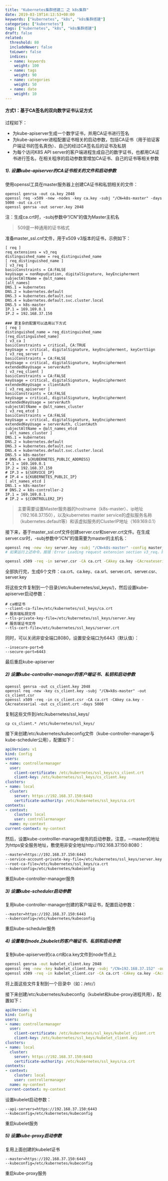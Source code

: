 ```yaml
---
title: "Kubernetes集群搭建二 之 k8s集群"
date: 2019-03-19T14:13:53+08:00
keywords: ["kubernetes", "k8s", "k8s集群搭建"]
categories: ["kubernetes"]
tags: ["kubernetes", "k8s", "k8s集群搭建"]
draft: false
related:
  threshold: 80
  includeNewer: false
  toLower: false
  indices:
  - name: keywords
    weight: 100
  - name: tags
    weight: 90
  - name: categories
    weight: 50
  - name: date
    weight: 10
---
```



#### 方式1：基于CA签名的双向数字证书认证方式
过程如下：
- 为kube-apiserver生成一个数字证书，并用CA证书进行签名
- 为kube-apiserver进程配置证书相关的启动参数，包括CA证书（用于验证客户端证书的签名真伪）、自己的经过CA签名后的证书及私钥
- 为每个访问K8S API server的客户端进程生成自己的数字证书，也都用CA证书进行签名，在相关程序的启动参数里增加CA证书、自己的证书等相关参数

##### 1). 设置kube-apiserver的CA证书相关的文件和启动参数
使用openssl工具在master服务器上创建CA证书和私钥相关的文件：
```
openssl genrsa -out ca.key 2048
openssl req -x509 -new -nodes -key ca.key -subj "/CN=k8s-master" -days 5000 -out ca.crt
openssl genrsa -out server.key 2048
```
注：生成ca.crt时，-subj参数中“/CN”的值为Master主机名

> 509是一种通用的证书格式

准备master_ssl.cnf文件，用于x509 v3版本的证书，示例如下：
```
[ req ]
req_extensions = v3_req
distinguished_name = req_distinguished_name
[ req_distinguished_name ]
[ v3_req ]
basicConstraints = CA:FALSE
keyUsage = nonRepudiation, digitalSignature, keyEncipherment
subjectAltName = @alt_names
[alt_names]
DNS.1 = kubernetes
DNS.2 = kubernetes.default
DNS.3 = kubernetes.default.svc
DNS.4 = kubernetes.default.svc.cluster.local
DNS.5 = k8s-master
IP.1 = 169.169.0.1
IP.2 = 192.168.37.150

### 更复杂的配置可以选用以下方式
[ req ]
distinguished_name = req_distinguished_name
[req_distinguished_name]
[ v3_ca ]
basicConstraints = critical, CA:TRUE
keyUsage = critical, digitalSignature, keyEncipherment, keyCertSign
[ v3_req_server ]
basicConstraints = CA:FALSE
keyUsage = critical, digitalSignature, keyEncipherment
extendedKeyUsage = serverAuth
[ v3_req_client ]
basicConstraints = CA:FALSE
keyUsage = critical, digitalSignature, keyEncipherment
extendedKeyUsage = clientAuth
[ v3_req_apiserver ]
basicConstraints = CA:FALSE
keyUsage = critical, digitalSignature, keyEncipherment
extendedKeyUsage = serverAuth
subjectAltName = @alt_names_cluster
[ v3_req_etcd ]
basicConstraints = CA:FALSE
keyUsage = critical, digitalSignature, keyEncipherment
extendedKeyUsage = serverAuth, clientAuth
subjectAltName = @alt_names_etcd
[ alt_names_cluster ]
DNS.1 = kubernetes
DNS.2 = kubernetes.default
DNS.3 = kubernetes.default.svc
DNS.4 = kubernetes.default.svc.cluster.local
DNS.5 = k8s-master
# DNS.6 = ${KUBERNETES_PUBLIC_ADDRESS}
IP.1 = 169.169.0.1
IP.2 = 192.168.37.150
# IP.3 = ${SERVICE_IP}
# IP.4 = ${KUBERNETES_PUBLIC_IP}
[ alt_names_etcd ]
DNS.1 = k8s-master
# DNS.2 = k8s-controller-2
IP.1 = 169.169.0.1
# IP.2 = ${CONTROLLER2_IP}
```
> 主要需要设置Master服务器的hostname（k8s-master）、ip地址（192.168.37.150），以及kubernetes master service的虚拟服务名称（kubernetes.default等）和该虚拟服务的ClusterIP地址（169.169.0.1）

接下来，基于master_ssl.cnf文件创建server.csr和server.crt文件。在生成server.csr时，-subj参数中“/CN”的值需要为master的主机名：
```sh
openssl req -new -key server.key -subj "/CN=k8s-master" -config master_ssl.cnf -out server.csr
# 如果运行上述命令，报错：Error Loading request extension section v3_req，则需要检查.cnf文件是否书写正确

openssl x509 -req -in server.csr -CA ca.crt -CAkey ca.key -CAcreateserial -days 5000 -extensions v3_req -extfile master_ssl.cnf -out server.crt
```
全部执行完，生成6个文件：ca.crt、ca.key、ca.srl、server.crt、server.csr、server.key


将这些文件复制到一个目录(/etc/kubernetes/ssl_keys/)，然后设置kube-apiserver启动参数：
```
# ca根证书
--client-ca-file=/etc/kubernetes/ssl_keys/ca.crt
# 服务端私钥文件
--tls-private-key-file=/etc/kubernetes/ssl_keys/server.key
# 服务端证书文件
--tls-cert-file=/etc/kubernetes/ssl_keys/server.crt
```
同时，可以关闭非安全端口8080，设置安全端口为6443（默认值）：
```
--insecure-port=0
--secure-port=6443
```
最后重启kube-apiserver

##### 2) 设置kube-controller-manager的客户端证书、私钥和启动参数
```
openssl genrsa -out cs_client.key 2048
openssl req -new -key cs_client.key -subj "/CN=k8s-master" -out cs_client.csr
openssl x509 -req -in cs_client.csr -CA ca.crt -CAkey ca.key -CAcreateserial -out cs_client.crt -days 5000

```
复制这些文件到/etc/kubernetes/ssl_keys/
```
cp cs_client.* /etc/kubernetes/ssl_keys/
```

接下来创建/etc/kubernetes/kubeconfig文件（kube-controller-manager与kube-scheduler公用），配置如下：
```yaml
apiVersion: v1
kind: Config
users:
- name: controllermanager
  user:
    client-certificate: /etc/kubernetes/ssl_keys/cs_client.crt
    client-key: /etc/kubernetes/ssl_keys/cs_client.key
clusters:
- name: local
  cluster:
    server: https://192.168.37.150:6443
    certificate-authority: /etc/kubernetes/ssl_keys/ca.crt
contexts:
- context:
    cluster: local
    user: controllermanager
  name: my-context
current-context: my-context
```
然后，设置kube-controlller-manager服务的启动参数，注意，--master的地址为https安全服务地址，敷使用非安全地址http://192.168.37.150:8080：
```sh
--master=https://192.168.37.150:6443
--service-account-private-key-file=/etc/kubernetes/ssl_keys/server.key
--root-ca-file=/etc/kubernetes/ssl_keys/ca.crt
--kuberconfig=/etc/kubernetes/kubeconfig

```
重启kube-controller-manager服务


##### 3) 设置kube-scheduler启动参数
复用kube-controller-manager创建的客户端证书，配置启动参数：
```
--master=https://192.168.37.150:6443
--kuberconfig=/etc/kubernetes/kubeconfig
```
重启kube-scheduler服务

##### 4) 设置每台node上kubelet的客户端证书、私钥和启动参数
复制kube-apiserver的ca.crt和ca.key文件到node节点上
```sh
openssl genrsa -out kubelet_client.key 2048
openssl req -new -key kubelet_client.key -subj "/CN=192.168.37.152" -out kubelet_client.csr
openssl x509 -req -in kubelet_client.csr -CA ca.crt -CAkey ca.key -CAcreateserial -out kubelet_client.crt -days 5000

```
将上面这些文件复制到一个目录中（如：/etc/）

接下来创建/etc/kubernetes/kubeconfig（kubelet和kube-proxy进程共用），配置如下：
```yaml
apiVersion: v1
kind: Config
users:
- name: controllermanager
  user:
    client-certificate: /etc/kubernetes/ssl_keys/kubelet_client.crt
    client-key: /etc/kubernetes/ssl_keys/kubelet_client.key
clusters:
- name: local
  cluster:
    server: https://192.168.37.150:6443
    certificate-authority: /etc/kubernetes/ssl_keys/ca.crt
contexts:
- context:
    cluster: local
    user: controllermanager
  name: my-context
current-context: my-context

```

设置kubelet启动参数：
```
--api-servers=https://192.168.37.150:6443
--kubeconfig=/etc/kubernetes/kubeconfig
```
重启kubelet服务

##### 5) 设置kube-proxy启动参数
复用上面创建的kubelet证书
```
--master=https://192.168.37.150:6443
--kubeconfig=/etc/kubernetes/kubeconfig
```
重启kube-proxy服务



